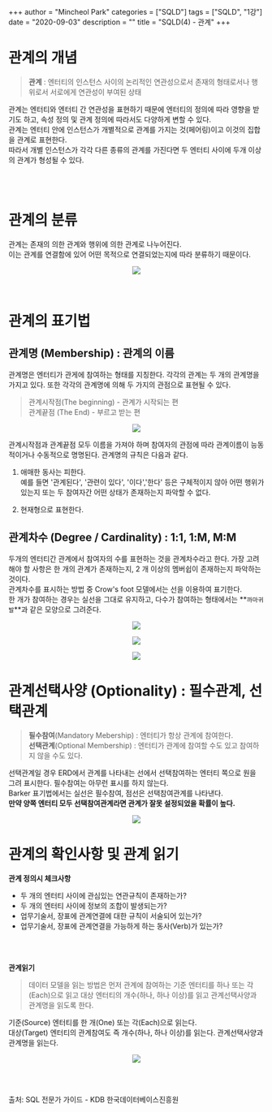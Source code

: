+++
author = "Mincheol Park"
categories = ["SQLD"]
tags = ["SQLD", "1강"]
date = "2020-09-03"
description = ""
title = "SQLD(4) - 관계"
+++

# 관계의 개념

> **관계** : 엔터티의 인스턴스 사이의 논리적인 연관성으로서 존재의 형태로서나 행위로서 서로에게 연관성이 부여된 상태

관계는 엔터티와 엔터티 간 연관성을 표현하기 때문에 엔터티의 정의에 따라 영향을 받기도 하고, 속성 정의 및 관계 정의에 따라서도 다양하게 변할 수 있다.  
 관계는 엔터티 안에 인스턴스가 개별적으로 관계를 가지는 것(페어링)이고 이것의 집합을 관계로 표현한다.  
 따라서 개별 인스턴스가 각각 다른 종류의 관계를 가진다면 두 엔터티 사이에 두개 이상의 관계가 형성될 수 있다.

<br>
<br>

# 관계의 분류

관계는 존재의 의한 관계와 행위에 의한 관계로 나누어진다.  
 이는 관계를 연결함에 있어 어떤 목적으로 연결되었는지에 따라 분류하기 때문이다.

 <p align="center"><img src="/img/blog/SQL_040.jpg"></p>
<br>

# 관계의 표기법

## 관계명 (Membership) : 관계의 이름

관계명은 엔터티가 관게에 참여하는 형태를 지칭한다. 각각의 관계는 두 개의 관계명을 가지고 있다. 또한 각각의 관계명에 의해 두 가지의 관점으로 표현될 수 있다.

> 관계시작점(The beginning) - 관계가 시작되는 편  
> 관계끝점 (The End) - 부르고 받는 편

  <p align="center"><img src="/img/blog/SQL_041.jpg"></p>
 관계시작점과 관계끝점 모두 이름을 가져야 하며 참여자의 관점에 따라 관계이름이 능동적이거나 수동적으로 명명된다. 관계명의 규칙은 다음과 같다.

1.  애매한 동사는 피한다.  
    예를 들면 '관계된다', '관련이 있다', '이다','한다' 등은 구체적이지 않아 어떤 행위가 있는지 또는 두 참여자간 어떤 상태가 존재하는지 파악할 수 없다.

2.  현재형으로 표현한다.

## 관계차수 (Degree / Cardinality) : 1:1, 1:M, M:M

두개의 엔터티간 관계에서 참여자의 수를 표현하는 것을 관계차수라고 한다.
가장 고려해야 할 사항은 한 개의 관계가 존재하는지, 2 개 이상의 멤버쉽이 존재하는지 파악하는 것이다.  
 관계차수를 표시하는 방법 중 Crow's foot 모델에서는 선을 이용하여 표기한다.  
 한 개가 참여하는 경우는 실선을 그대로 유지하고, 다수가 참여하는 형태에서는 **`까마귀발`**과 같은 모양으로 그려준다.

<p align="center"><img src="/img/blog/SQL_041.jpg"></p>
<p align="center"><img src="/img/blog/SQL_043.jpg"></p>
<p align="center"><img src="/img/blog/SQL_044.jpg"></p>

# 관계선택사양 (Optionality) : 필수관계, 선택관계

> **필수참여**(Mandatory Mebership) : 엔터티가 항상 관계에 참여한다.  
> **선택관계**(Optional Membership) : 엔터티가 관계에 참여할 수도 있고 참여하지 않을 수도 있다.

선택관계일 경우 ERD에서 관계를 나타내는 선에서 선택참여하는 엔터티 쪽으로 원을 그려 표시한다. 필수참여는 아무런 표시를 하지 않는다.  
Barker 표기법에서는 실선은 필수참여, 점선은 선택참여관계를 나타낸다.  
**만약 양쪽 엔터티 모두 선택참여관계라면 관계가 잘못 설정되었을 확률이 높다.**

<p align="center"><img src="/img/blog/SQL_046.jpg"></p>

# 관계의 확인사항 및 관계 읽기

**관계 정의시 체크사항**

- 두 개의 엔터티 사이에 관심있는 연관규칙이 존재하는가?
- 두 개의 엔터티 사이에 정보의 조합이 발생되는가?
- 업무기술서, 장표에 관계연결에 대한 규칙이 서술되어 있는가?
- 업무기술서, 장표에 관계연결을 가능하게 하는 동사(Verb)가 있는가?

<br> 
<br>

**관계읽기**

> 데이터 모델을 읽는 방법은 먼저 관계에 참여하는 기준 엔터티를 하나 또는 각(Each)으로 읽고 대상 엔터티의 개수(하나, 하나 이상)를 읽고 관계선택사양과 관계명을 읽도록 한다.

기준(Source) 엔터티를 한 개(One) 또는 각(Each)으로 읽는다.  
대상(Target) 엔터티의 관계참여도 즉 개수(하나, 하나 이상)를 읽는다.
관계선택사양과 관계명을 읽는다.

 <p align="center"><img src="/img/blog/SQL_047.jpg"></p>

 <br> 
<br>

출처: SQL 전문가 가이드 - KDB 한국데이터베이스진흥원
